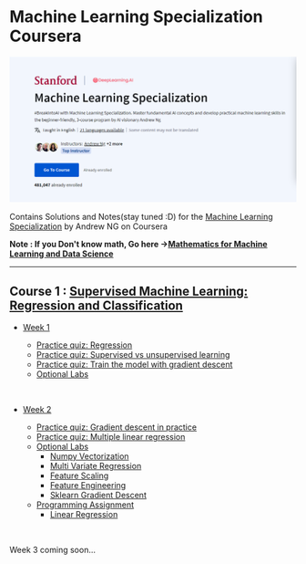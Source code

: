 # Machine Learning Specialization Coursera


![](https://github.com/YourIPaddress/Machine-Learning-Specialization-by-Andrew-NG/blob/main/Resources/Screenshot%202024-09-05%20214308.png)

Contains Solutions and Notes(stay tuned :D) for the [Machine Learning Specialization](https://www.coursera.org/specializations/machine-learning-introduction/?utm_medium=coursera&utm_source=home-page&utm_campaign=mlslaunch2022IN) by Andrew NG on Coursera 

**Note : If you Don't know math, Go here ->[Mathematics for Machine Learning and Data Science](https://github.com/greyhatguy007/Mathematics-for-Machine-Learning-and-Data-Science-Specialization-Coursera)**

<hr/>

## Course 1 : [Supervised Machine Learning: Regression and Classification ](https://www.coursera.org/learn/machine-learning?specialization=machine-learning-introduction)

- [Week 1](https://github.com/greyhatguy007/Machine-Learning-Specialization-Coursera/tree/main/C1%20-%20Supervised%20Machine%20Learning%20-%20Regression%20and%20Classification/week1)

    - [Practice quiz: Regression](https://github.com/YourIPaddress/Machine-Learning-Specialization-by-Andrew-NG/tree/main/C1%20-%20Supervised%20Machine%20Learning%20-%20Regression%20and%20Classification/Week%201/2.%20Graded%20Quiz%20-%20Regression)
    - [Practice quiz: Supervised vs unsupervised learning](https://github.com/YourIPaddress/Machine-Learning-Specialization-by-Andrew-NG/tree/main/C1%20-%20Supervised%20Machine%20Learning%20-%20Regression%20and%20Classification/Week%201/1.%20Graded%20Quiz%20-%20Supervised%20Vs%20Unsupervised%20Learning)
    - [Practice quiz: Train the model with gradient descent](https://github.com/YourIPaddress/Machine-Learning-Specialization-by-Andrew-NG/tree/main/C1%20-%20Supervised%20Machine%20Learning%20-%20Regression%20and%20Classification/Week%201/3.%20Graded%20Quiz%20-%20Gradient%20Descent)
  - [Optional Labs](https://github.com/YourIPaddress/Machine-Learning-Specialization-by-Andrew-NG/tree/main/C1%20-%20Supervised%20Machine%20Learning%20-%20Regression%20and%20Classification/Week%201/Optional%20Labs)

<br/>

- [Week 2](https://github.com/YourIPaddress/Machine-Learning-Specialization-by-Andrew-NG/tree/main/C1%20-%20Supervised%20Machine%20Learning%20-%20Regression%20and%20Classification/Week%202) 

    - [Practice quiz: Gradient descent in practice](https://github.com/YourIPaddress/Machine-Learning-Specialization-by-Andrew-NG/tree/main/C1%20-%20Supervised%20Machine%20Learning%20-%20Regression%20and%20Classification/Week%202/Graded%20Quiz%20-%20Gradient%20Descent%20in%20practice)
    - [Practice quiz: Multiple linear regression](https://github.com/YourIPaddress/Machine-Learning-Specialization-by-Andrew-NG/tree/main/C1%20-%20Supervised%20Machine%20Learning%20-%20Regression%20and%20Classification/Week%202/Graded%20Quiz%20-%20Multiple%20Linear%20Regression)
    - [Optional Labs](https://github.com/YourIPaddress/Machine-Learning-Specialization-by-Andrew-NG/tree/main/C1%20-%20Supervised%20Machine%20Learning%20-%20Regression%20and%20Classification/Week%202/Optional%20Labs)
      - [Numpy Vectorization](https://github.com/YourIPaddress/Machine-Learning-Specialization-by-Andrew-NG/blob/main/C1%20-%20Supervised%20Machine%20Learning%20-%20Regression%20and%20Classification/Week%202/Optional%20Labs/C1_W2_Lab01_Python_Numpy_Vectorization_Soln.ipynb)
      - [Multi Variate Regression](https://github.com/YourIPaddress/Machine-Learning-Specialization-by-Andrew-NG/blob/main/C1%20-%20Supervised%20Machine%20Learning%20-%20Regression%20and%20Classification/Week%202/Optional%20Labs/C1_W2_Lab02_Multiple_Variable_Soln.ipynb)
      - [Feature Scaling](https://github.com/YourIPaddress/Machine-Learning-Specialization-by-Andrew-NG/blob/main/C1%20-%20Supervised%20Machine%20Learning%20-%20Regression%20and%20Classification/Week%202/Optional%20Labs/C1_W2_Lab03_Feature_Scaling_and_Learning_Rate_Soln.ipynb)
      - [Feature Engineering](https://github.com/YourIPaddress/Machine-Learning-Specialization-by-Andrew-NG/blob/main/C1%20-%20Supervised%20Machine%20Learning%20-%20Regression%20and%20Classification/Week%202/Optional%20Labs/C1_W2_Lab04_FeatEng_PolyReg_Soln.ipynb)
      - [Sklearn Gradient Descent](https://github.com/YourIPaddress/Machine-Learning-Specialization-by-Andrew-NG/blob/main/C1%20-%20Supervised%20Machine%20Learning%20-%20Regression%20and%20Classification/Week%202/Optional%20Labs/C1_W2_Lab05_Sklearn_GD_Soln.ipynb)
    - [Programming Assignment](https://github.com/YourIPaddress/Machine-Learning-Specialization-by-Andrew-NG/tree/main/C1%20-%20Supervised%20Machine%20Learning%20-%20Regression%20and%20Classification/Week%202/C1W2A1)
      - [Linear Regression](https://github.com/YourIPaddress/Machine-Learning-Specialization-by-Andrew-NG/blob/main/C1%20-%20Supervised%20Machine%20Learning%20-%20Regression%20and%20Classification/Week%202/Optional%20Labs/C1_W2_Linear_Regression.ipynb)

<br/>

Week 3 coming soon...




 
